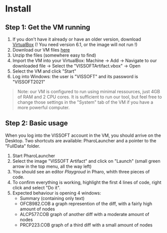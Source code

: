 # Install

## Step 1: Get the VM running
1. If you don't have it already or have an older version, download [VirtualBox](https://www.virtualbox.org/wiki/Downloads) (! You need version 6.1, or the image will not run !)
2. Download our VM files [here](https://zenodo.org/record/5266434)
3. Unzip the files (somewhere easy to find)
4. Import the VM into your VirtualBox: Machine -> Add -> Navigate to our downloaded file -> Select the "VISSOFTArtifact.vbox" -> Open
5. Select the VM and click "Start"
6. Log into Windows: the user is "VISSOFT" and its password is "VISSOFT2021"
>Note: our VM is configured to run using minimal ressources, just 4GB of RAM and 2 CPU cores. It is sufficient to run our tool, but feel free to change those settings in the "System" tab of the VM if you have a more powerful computer.

## Step 2: Basic usage

When you log into the VISSOFT account in the VM, you should arrive on the Desktop. Two shortcuts are available: PharoLauncher and a pointer to the "FullData" folder. 

1. Start PharoLauncher
2. Select the image "VISSOFT Artifact" and click on "Launch" (small green arrow in the top menu, all the way left)
3. You should see an editor *Playgroud* in Pharo, whith three pieces of code. 
4. To confirm everything is working, highlight the first 4 lines of code, right click and select "Do it".
5. Expected behaviour is opening 4 windows: 
	- Summary (containing only text)
	- OFCB982.COB a graph represention of the diff, with a fairly high amount of nodes
	- ALCP577.COB graph of another diff with a moderate amount of nodes
	- PRCP223.COB graph of a third diff with a small amount of nodes